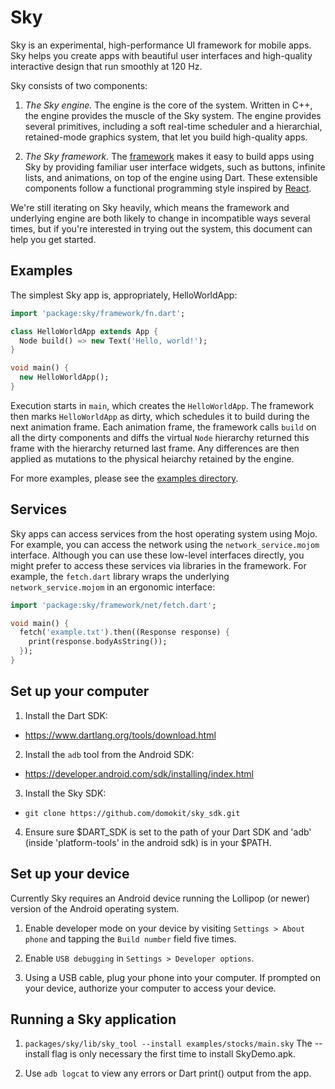 Sky
===

Sky is an experimental, high-performance UI framework for mobile apps. Sky helps
you create apps with beautiful user interfaces and high-quality interactive
design that run smoothly at 120 Hz.

Sky consists of two components:

1. *The Sky engine.* The engine is the core of the system. Written in C++, the
   engine provides the muscle of the Sky system. The engine provides
   several primitives, including a soft real-time scheduler and a hierarchial,
   retained-mode graphics system, that let you build high-quality apps.

2. *The Sky framework.* The [framework](packages/sky/lib/framework) makes it
   easy to build apps using Sky by providing familiar user interface widgets,
   such as buttons, infinite lists, and animations, on top of the engine using
   Dart. These extensible components follow a functional programming style
   inspired by [React](http://facebook.github.io/react/).

We're still iterating on Sky heavily, which means the framework and underlying
engine are both likely to change in incompatible ways several times, but if
you're interested in trying out the system, this document can help you get
started.

Examples
--------

The simplest Sky app is, appropriately, HelloWorldApp:

```dart
import 'package:sky/framework/fn.dart';

class HelloWorldApp extends App {
  Node build() => new Text('Hello, world!');
}

void main() {
  new HelloWorldApp();
}
```

Execution starts in `main`, which creates the `HelloWorldApp`. The framework
then marks `HelloWorldApp` as dirty, which schedules it to build during the next
animation frame. Each animation frame, the framework calls `build` on all the
dirty components and diffs the virtual `Node` hierarchy returned this frame with
the hierarchy returned last frame. Any differences are then applied as mutations
to the physical heiarchy retained by the engine.

For more examples, please see the [examples directory](examples/).

Services
--------

Sky apps can access services from the host operating system using Mojo. For
example, you can access the network using the `network_service.mojom` interface.
Although you can use these low-level interfaces directly, you might prefer to
access these services via libraries in the framework. For example, the
`fetch.dart` library wraps the underlying `network_service.mojom` in an
ergonomic interface:

```dart
import 'package:sky/framework/net/fetch.dart';

void main() {
  fetch('example.txt').then((Response response) {
    print(response.bodyAsString());
  });
}
```

Set up your computer
--------------------

1. Install the Dart SDK:
  - https://www.dartlang.org/tools/download.html

2. Install the ``adb`` tool from the Android SDK:
  - https://developer.android.com/sdk/installing/index.html

3. Install the Sky SDK:
  - ``git clone https://github.com/domokit/sky_sdk.git``

4. Ensure sure $DART_SDK is set to the path of your Dart SDK and 'adb'
   (inside 'platform-tools' in the android sdk) is in your $PATH.

Set up your device
------------------

Currently Sky requires an Android device running the Lollipop (or newer) version
of the Android operating system.

1. Enable developer mode on your device by visiting ``Settings > About phone``
   and tapping the ``Build number`` field five times.

2. Enable ``USB debugging`` in ``Settings > Developer options``.

3. Using a USB cable, plug your phone into your computer. If prompted on your
   device, authorize your computer to access your device.

Running a Sky application
-------------------------

1. ``packages/sky/lib/sky_tool --install examples/stocks/main.sky``
   The --install flag is only necessary the first time to install SkyDemo.apk.

2.  Use ``adb logcat`` to view any errors or Dart print() output from the app.
